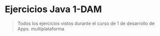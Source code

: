# Ejercicios Java 1-DAM
> Todos los ejercicios vistos durante el curso de 1 de desarrollo de Apps. multiplataforma
